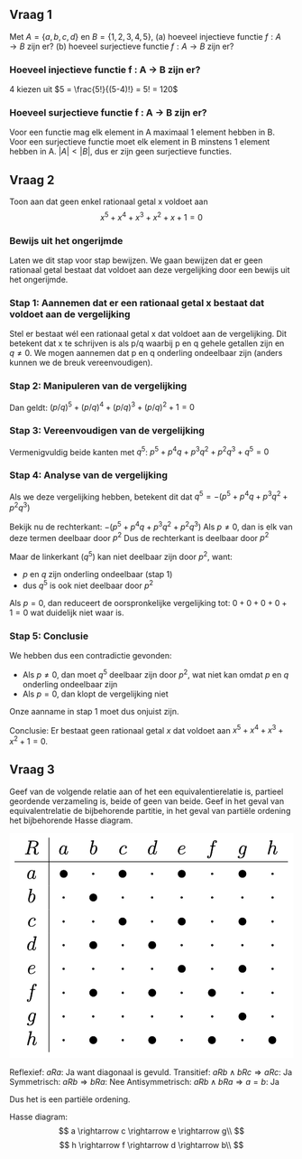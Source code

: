 ## Vraag 1
Met $A= \{a, b, c, d\}$ en $B= \{1, 2, 3, 4, 5\}$,
(a) hoeveel injectieve functie $f : A → B$ zijn er?
(b) hoeveel surjectieve functie $f : A → B$ zijn er?

### Hoeveel injectieve functie f : A → B zijn er?
4 kiezen uit $5 = \frac{5!}{(5-4)!} = 5! = 120$

### Hoeveel surjectieve functie f : A → B zijn er?
Voor een functie mag elk element in A maximaal 1 element hebben in B.
Voor een surjectieve functie moet elk element in B minstens 1 element hebben in A.
$|A| < |B|$, dus er zijn geen surjectieve functies.

## Vraag 2
Toon aan dat geen enkel rationaal getal x voldoet aan 
$$
x^5+x^4+x^3+x^2+x+1=0
$$

### Bewijs uit het ongerijmde
Laten we dit stap voor stap bewijzen. We gaan bewijzen dat er geen rationaal getal bestaat dat voldoet aan deze vergelijking door een bewijs uit het ongerijmde.

### Stap 1: Aannemen dat er een rationaal getal x bestaat dat voldoet aan de vergelijking
Stel er bestaat wél een rationaal getal x dat voldoet aan de vergelijking.
   Dit betekent dat x te schrijven is als p/q waarbij p en q gehele getallen zijn en $q \neq 0$.
   We mogen aannemen dat p en q onderling ondeelbaar zijn (anders kunnen we de breuk vereenvoudigen).

### Stap 2: Manipuleren van de vergelijking
Dan geldt: $(p/q)^5 + (p/q)^4 + (p/q)^3 + (p/q)^2 + 1 = 0$


### Stap 3: Vereenvoudigen van de vergelijking
Vermenigvuldig beide kanten met $q^5$:
   $p^5 + p^4q + p^3q^2 + p^2q^3 + q^5 = 0$

### Stap 4: Analyse van de vergelijking
Als we deze vergelijking hebben, betekent dit dat $q^5 = -(p^5 + p^4q + p^3q^2 + p^2q^3)$

Bekijk nu de rechterkant: $-(p^5 + p^4q + p^3q^2 + p^2q^3)$
   Als $p \neq 0$, dan is elk van deze termen deelbaar door $p^2$
   Dus de rechterkant is deelbaar door $p^2$

Maar de linkerkant ($q^5$) kan niet deelbaar zijn door $p^2$, want:
   - $p$ en $q$ zijn onderling ondeelbaar (stap 1)
   - dus $q^5$ is ook niet deelbaar door $p^2$

Als $p = 0$, dan reduceert de oorspronkelijke vergelijking tot:
   $0 + 0 + 0 + 0 + 1 = 0$
   wat duidelijk niet waar is.

### Stap 5: Conclusie
We hebben dus een contradictie gevonden:
   - Als $p \neq 0$, dan moet $q^5$ deelbaar zijn door $p^2$, wat niet kan omdat $p$ en $q$ onderling ondeelbaar zijn
   - Als $p = 0$, dan klopt de vergelijking niet

Onze aanname in stap 1 moet dus onjuist zijn.

Conclusie: Er bestaat geen rationaal getal $x$ dat voldoet aan $x^5 + x^4 + x^3 + x^2 + 1 = 0$.

## Vraag 3
Geef van de volgende relatie aan of het een equivalentierelatie is, partieel geordende verzameling is, beide of geen van beide. Geef in het geval van equivalentrelatie de bijbehorende partitie, in het geval van partiële ordening het bijbehorende Hasse diagram.

![](../images/Pasted%20image%2020250103121931.png)

Reflexief: $aRa$: Ja want diagonaal is gevuld.
Transitief: $aRb \land bRc \Rightarrow aRc$: Ja
Symmetrisch: $aRb \Rightarrow bRa$: Nee
Antisymmetrisch: $aRb \land bRa \Rightarrow a = b$: Ja

Dus het is een partiële ordening.

Hasse diagram:
$$
a \rightarrow c \rightarrow e \rightarrow g\\
$$
$$
h \rightarrow f \rightarrow d \rightarrow b\\
$$

